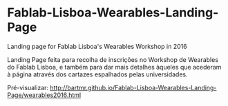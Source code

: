 # Fablab-Lisboa-Wearables-Landing-Page
Landing page for Fablab Lisboa's Wearables Workshop in 2016

Landing Page feita para recolha de inscrições no Workshop de Wearables do Fablab Lisboa, e também para dar mais detalhes àqueles que acederam à página através dos cartazes espalhados pelas universidades.

Pré-visualizar: http://bartmr.github.io/Fablab-Lisboa-Wearables-Landing-Page/wearables2016.html
